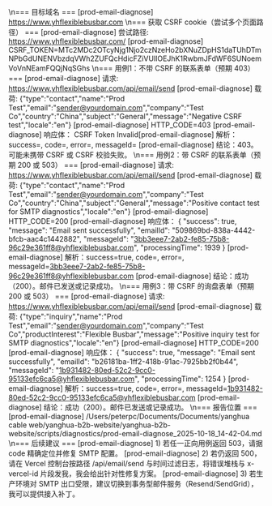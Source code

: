 \n=== 目标域名 ===
[prod-email-diagnose] https://www.yhflexiblebusbar.com
\n=== 获取 CSRF cookie（尝试多个页面路径） ===
[prod-email-diagnose] 尝试路径: https://www.yhflexiblebusbar.com/
[prod-email-diagnose] CSRF_TOKEN=MTc2MDc2OTcyNjg1Njo2czNzeHo2bXNuZDpHS1daTUhDTmNPbGdUNENVbzdqVWh2ZUFQcHdicFZiVUlIOEJhK1RwbmJFdWF6SUNoemVoVnNEamFQQjNqSGhs
\n=== 用例1：不带 CSRF 的联系表单（预期 403） ===
[prod-email-diagnose] 请求: https://www.yhflexiblebusbar.com/api/email/send
[prod-email-diagnose] 载荷: {"type":"contact","name":"Prod Test","email":"sender@yourdomain.com","company":"Test Co","country":"China","subject":"General","message":"Negative CSRF test","locale":"en"}
[prod-email-diagnose] HTTP_CODE=403
[prod-email-diagnose] 响应体：
CSRF Token Invalid[prod-email-diagnose] 解析：success=, code=, error=, messageId=
[prod-email-diagnose] 结论：403。可能未携带 CSRF 或 CSRF 校验失败。
\n=== 用例2：带 CSRF 的联系表单（预期 200 或 503） ===
[prod-email-diagnose] 请求: https://www.yhflexiblebusbar.com/api/email/send
[prod-email-diagnose] 载荷: {"type":"contact","name":"Prod Test","email":"sender@yourdomain.com","company":"Test Co","country":"China","subject":"General","message":"Positive contact test for SMTP diagnostics","locale":"en"}
[prod-email-diagnose] HTTP_CODE=200
[prod-email-diagnose] 响应体：
{
  "success": true,
  "message": "Email sent successfully",
  "emailId": "509869bd-838a-4442-bfcb-aac4c1442882",
  "messageId": "<3bb3eee7-2ab2-fe85-75b8-96c29e361ff8@yhflexiblebusbar.com>",
  "processingTime": 1939
}
[prod-email-diagnose] 解析：success=true, code=, error=, messageId=<3bb3eee7-2ab2-fe85-75b8-96c29e361ff8@yhflexiblebusbar.com>
[prod-email-diagnose] 结论：成功（200）。邮件已发送或记录成功。
\n=== 用例3：带 CSRF 的询盘表单（预期 200 或 503） ===
[prod-email-diagnose] 请求: https://www.yhflexiblebusbar.com/api/email/send
[prod-email-diagnose] 载荷: {"type":"inquiry","name":"Prod Test","email":"sender@yourdomain.com","company":"Test Co","productInterest":"Flexible Busbar","message":"Positive inquiry test for SMTP diagnostics","locale":"en"}
[prod-email-diagnose] HTTP_CODE=200
[prod-email-diagnose] 响应体：
{
  "success": true,
  "message": "Email sent successfully",
  "emailId": "b26181ba-1ff2-418b-91ac-7925bb2f0b44",
  "messageId": "<1b931482-80ed-52c2-9cc0-95133efc6ca5@yhflexiblebusbar.com>",
  "processingTime": 1254
}
[prod-email-diagnose] 解析：success=true, code=, error=, messageId=<1b931482-80ed-52c2-9cc0-95133efc6ca5@yhflexiblebusbar.com>
[prod-email-diagnose] 结论：成功（200）。邮件已发送或记录成功。
\n=== 报告位置 ===
[prod-email-diagnose] /Users/peterpc/Documents/Documents/yanghua cable web/yanghua-b2b-website/yanghua-b2b-website/scripts/diagnostics/prod-email-diagnose_2025-10-18_14-42-04.md
\n=== 后续建议 ===
[prod-email-diagnose] 1) 若任一正向用例返回 503，请据 code 精确定位并修复 SMTP 配置。
[prod-email-diagnose] 2) 若仍返回 500，请在 Vercel 控制台按路径 /api/email/send 与时间过滤日志，将错误堆栈与 x-vercel-id 片段发我，我会给出针对性修复方案。
[prod-email-diagnose] 3) 若生产环境对 SMTP 出口受限，建议切换到事务型邮件服务（Resend/SendGrid），我可以提供接入补丁。
